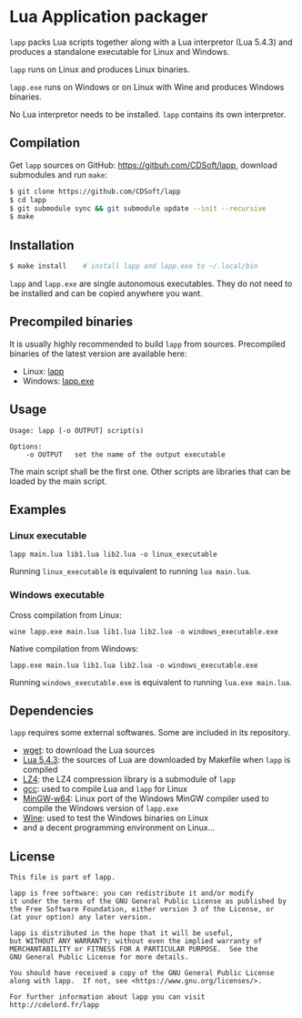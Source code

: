 # Lua Application packager

`lapp` packs Lua scripts together along with a Lua interpretor (Lua 5.4.3) and
produces a standalone executable for Linux and Windows.

`lapp` runs on Linux and produces Linux binaries.

`lapp.exe` runs on Windows or on Linux with Wine and produces Windows binaries.

No Lua interpretor needs to be installed. `lapp` contains its own interpretor.

## Compilation

Get `lapp` sources on GitHub: <https://gitbuh.com/CDSoft/lapp>, download
submodules and run `make`:

```sh
$ git clone https://github.com/CDSoft/lapp
$ cd lapp
$ git submodule sync && git submodule update --init --recursive
$ make
```

## Installation

``` sh
$ make install    # install lapp and lapp.exe to ~/.local/bin
```

`lapp` and `lapp.exe` are single autonomous executables.
They do not need to be installed and can be copied anywhere you want.

## Precompiled binaries

It is usually highly recommended to build `lapp` from sources.
Precompiled binaries of the latest version are available here:

- Linux: [lapp](http://cdelord.fr/lapp/lapp)
- Windows: [lapp.exe](http://cdelord.fr/lapp/lapp.exe)

## Usage

```
Usage: lapp [-o OUTPUT] script(s)

Options:
    -o OUTPUT   set the name of the output executable
```

The main script shall be the first one.
Other scripts are libraries that can be loaded by the main script.

## Examples

### Linux executable

```
lapp main.lua lib1.lua lib2.lua -o linux_executable
```

Running `linux_executable` is equivalent to running `lua main.lua`.

### Windows executable

Cross compilation from Linux:

```
wine lapp.exe main.lua lib1.lua lib2.lua -o windows_executable.exe
```

Native compilation from Windows:

```
lapp.exe main.lua lib1.lua lib2.lua -o windows_executable.exe
```

Running `windows_executable.exe` is equivalent to running `lua.exe main.lua`.

## Dependencies

`lapp` requires some external softwares. Some are included in its repository.

- [wget](https://www.gnu.org/software/wget/): to download the Lua sources
- [Lua 5.4.3](https://lua.org): the sources of Lua are downloaded by Makefile
  when `lapp` is compiled
- [LZ4](https://github.com/lz4/lz4): the LZ4 compression library is a submodule
  of `lapp`
- [gcc](https://gcc.gnu.org/): used to compile Lua and `lapp` for Linux
- [MinGW-w64](https://www.mingw-w64.org/): Linux port of the Windows MinGW
  compiler used to compile the Windows version of `lapp.exe`
- [Wine](https://www.winehq.org/): used to test the Windows binaries on Linux
- and a decent programming environment on Linux...

## License

    This file is part of lapp.

    lapp is free software: you can redistribute it and/or modify
    it under the terms of the GNU General Public License as published by
    the Free Software Foundation, either version 3 of the License, or
    (at your option) any later version.

    lapp is distributed in the hope that it will be useful,
    but WITHOUT ANY WARRANTY; without even the implied warranty of
    MERCHANTABILITY or FITNESS FOR A PARTICULAR PURPOSE.  See the
    GNU General Public License for more details.

    You should have received a copy of the GNU General Public License
    along with lapp.  If not, see <https://www.gnu.org/licenses/>.

    For further information about lapp you can visit
    http://cdelord.fr/lapp
